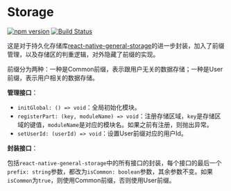 # Storage

[![npm version](https://img.shields.io/npm/v/@hecom/storage.svg?style=flat)](https://www.npmjs.com/package/@hecom/storage)
[![Build Status](https://travis-ci.org/hecom-rn/Storage.svg?branch=master)](https://travis-ci.org/hecom-rn/Storage)

这是对于持久化存储库[react-native-general-storage](https://github.com/gaoxiaosong/react-native-general-storage)的进一步封装，加入了前缀管理，以及存储区的判重逻辑，对外隐藏了前缀的实现。

前缀分为两种：一种是Common前缀，表示跟用户无关的数据存储；一种是User前缀，表示用户相关的数据存储。

**管理接口**：

* `initGlobal: () => void`：全局初始化模块。
* `registerPart: (key, moduleName) => void`：注册存储区域，`key`是存储区域的键值，`moduleName`是对应的模块名。如果之前有注册，则抛出异常。
* `setUserId: (userId) => void`：设置User前缀对应的用户Id。

**封装接口**：

包括`react-native-general-storage`中的所有接口的封装，每个接口的最后一个`prefix: string`参数，都改为`isCommon: boolean`参数，其余参数不变。如果`isCommon`为`true`，则使用Common前缀，否则使用User前缀。